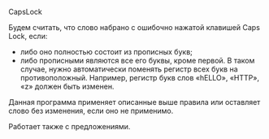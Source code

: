 CapsLock

Будем считать, что слово набрано с ошибочно нажатой клавишей Caps Lock, если:
 - либо оно полностью состоит из прописных букв;
 - либо прописными являются все его буквы, кроме первой.
 В таком случае, нужно автоматически поменять регистр всех букв на противоположный. Например,
 регистр букв слов «hELLO», «HTTP», «z» должен быть изменен.
 
 Данная программа применяет описанные выше правила или оставляет слово без изменения, если оно не применимо.
 
 Работает также с предложениями.
